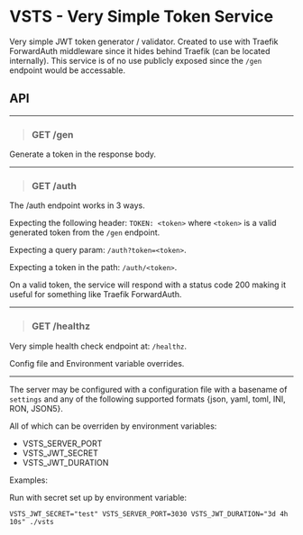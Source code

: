 # VSTS - Very Simple Token Service

Very simple JWT token generator / validator. Created to use with Traefik ForwardAuth middleware since it hides behind Traefik (can be located internally). This service is of no use publicly exposed since the `/gen` endpoint would be accessable.

## API

---

> ### GET /gen

Generate a token in the response body.

---

> ### GET /auth

The /auth endpoint works in 3 ways.

Expecting the following header:
`TOKEN: <token>` where `<token>` is a valid generated token from the `/gen` endpoint.

Expecting a query param: `/auth?token=<token>`.

Expecting a token in the path: `/auth/<token>`.

On a valid token, the service will respond with a status code 200 making it useful for something like Traefik ForwardAuth.

---

> ### GET /healthz

Very simple health check endpoint at: `/healthz`.

Config file and Environment variable overrides.

---

The server may be configured with a configuration file with a basename of `settings` and any of the following supported formats {json, yaml, toml, INI, RON, JSON5}.

All of which can be overriden by environment variables:

- VSTS_SERVER_PORT
- VSTS_JWT_SECRET
- VSTS_JWT_DURATION

Examples:

Run with secret set up by environment variable:

`VSTS_JWT_SECRET="test" VSTS_SERVER_PORT=3030 VSTS_JWT_DURATION="3d 4h 10s" ./vsts`
